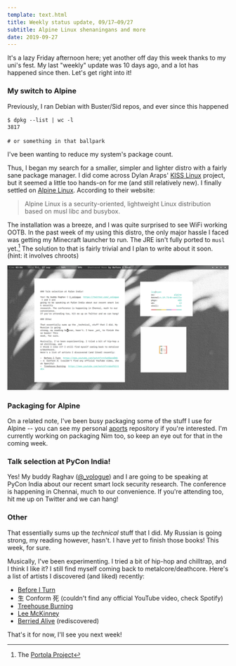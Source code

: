 ```yaml
---
template: text.html
title: Weekly status update, 09/17–09/27
subtitle: Alpine Linux shenaningans and more
date: 2019-09-27
---
```


It's a lazy Friday afternoon here; yet another off day this week thanks to my
uni's fest. My last "weekly" update was 10 days ago, and a lot has happened
since then. Let's get right into it!

### My switch to Alpine

Previously, I ran Debian with Buster/Sid repos, and ever since this happened

```shell
$ dpkg --list | wc -l
3817

# or something in that ballpark
```

I've been wanting to reduce my system's package count.

Thus, I began my search for a smaller, simpler and lighter distro with a fairly
sane package manager. I did come across Dylan Araps'
[KISS Linux](https://getkiss.org) project, but it seemed a little too hands-on
for me (and still relatively new). I finally settled on
[Alpine Linux](https://alpinelinux.org). According to their website:

> Alpine Linux is a security-oriented, lightweight Linux distribution based 
> on musl libc and busybox.

The installation was a breeze, and I was quite surprised to see WiFi working
OOTB. In the past week of my using this distro, the only major hassle I faced
was getting my Minecraft launcher to run. The JRE isn't fully ported to `musl`
yet.[^1] The solution to that is fairly trivial and I plan to write about it
soon. (hint: it involves chroots)

![rice](/static/img/rice-2019-09-27.png)

### Packaging for Alpine

On a related note, I've been busy packaging some of the stuff I use for Alpine
-- you can see my personal [aports](https://github.com/icyphox/aports)
repository if you're interested. I'm currently working on packaging Nim too, so
keep an eye out for that in the coming week.

### Talk selection at PyCon India!

Yes! My buddy Raghav ([@_vologue](https://twitter.com/_vologue)) and I are
going to be speaking at PyCon India about our recent smart lock security
research. The conference is happening in Chennai, much to our convenience.
If you're attending too, hit me up on Twitter and we can hang!

### Other

That essentially sums up the _technical_ stuff that I did. My Russian is going
strong, my reading however, hasn't. I have _yet_ to finish those books! This
week, for sure.

Musically, I've been experimenting. I tried a bit of hip-hop and chilltrap, and
I think I like it? I still find myself coming back to metalcore/deathcore.
Here's a list of artists I discovered (and liked) recently:

- [Before I Turn](https://www.youtube.com/watch?v=r3uKGwcwGWA)
- 生 Conform 死 (couldn't find any official YouTube video, check Spotify)
- [Treehouse Burning](https://www.youtube.com/watch?v=66eFK1ttdC4)
- [Lee McKinney](https://www.youtube.com/watch?v=m-w3XM2PwOY)
- [Berried Alive](https://www.youtube.com/watch?v=cUibXK7F3PM) (rediscovered)

That's it for now, I'll see you next week!

[^1]: The [Portola Project](https://aboullaite.me/protola-alpine-java/)
